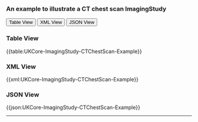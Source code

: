 ### An example to illustrate a CT chest scan ImagingStudy 


<div class="tab">
 <button class="tablinks active" onclick="openTab(event, 'Table View')">Table View</button>
  <button class="tablinks" onclick="openTab(event, 'XML View')">XML View</button>
  <button class="tablinks" onclick="openTab(event, 'JSON View')">JSON View</button>
</div>


<div id="Table View" class="tabcontent" style="display:block">
  <h3>Table View</h3>
{{table:UKCore-ImagingStudy-CTChestScan-Example}}
</div>

<div id="XML View" class="tabcontent">
  <h3>XML View</h3>
{{xml:UKCore-ImagingStudy-CTChestScan-Example}}
</div>

<div id="JSON View" class="tabcontent">
  <h3>JSON View</h3>
{{json:UKCore-ImagingStudy-CTChestScan-Example}}
</div>

---